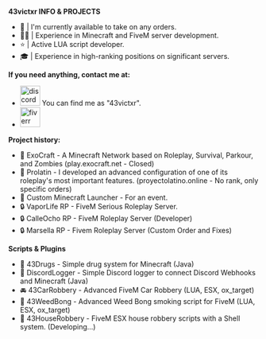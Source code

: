 **43victxr INFO & PROJECTS**
- 🎃 | I'm currently available to take on any orders.
- 👨‍💻 | Experience in Minecraft and FiveM server development.
- ⭐ | Active LUA script developer.
- 🎓 | Experience in high-ranking positions on significant servers.

**If you need anything, contact me at:**
* [<img src='https://i.imgur.com/PJxvGo3.png' alt='discord' height='40'>](https://discord.com/app) You can find me as "43victxr".
* [<img src='https://i.imgur.com/cN5BEIn.png' alt='fiverr' height='40'>](https://es.fiverr.com/i43victxr)
  
**Project history:**
- 🔐 ExoCraft - A Minecraft Network based on Roleplay, Survival, Parkour, and Zombies (play.exocraft.net - Closed)
- 🔐 Prolatin - I developed an advanced configuration of one of its roleplay's most important features. (proyectolatino.online - No rank, only specific orders)
- 🔐 Custom Minecraft Launcher - For an event.
- 🔒 VaporLife RP - FiveM Serious Roleplay Server.
- 🔒 CalleOcho RP - FiveM Roleplay Server (Developer)
- 🔒 Marsella RP - Fivem Roleplay Server (Custom Order and Fixes)

**Scripts & Plugins**
- 🍁 43Drugs - Simple drug system for Minecraft (Java)
- 📡 DiscordLogger - Simple Discord logger to connect Discord Webhooks and Minecraft (Java)
- 🚘 43CarRobbery - Advanced FiveM Car Robbery (LUA, ESX, ox_target)
- 💨 43WeedBong - Advanced Weed Bong smoking script for FiveM (LUA, ESX, ox_target)
- 🏡 43HouseRobbery - FiveM ESX house robbery scripts with a Shell system. (Developing...)
